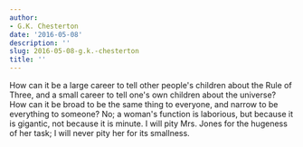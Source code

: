 ```yaml
---
author:
- G.K. Chesterton
date: '2016-05-08'
description: ''
slug: 2016-05-08-g.k.-chesterton
title: ''
---
```

How can it be a large career to tell other people's children about the Rule of Three, and a small career to tell one's own children about the universe? How can it be broad to be the same thing to everyone, and narrow to be everything to someone? No; a woman's function is laborious, but because it is gigantic, not because it is minute. I will pity Mrs. Jones for the hugeness of her task; I will never pity her for its smallness.



